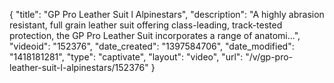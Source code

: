 {
    "title": "GP Pro Leather Suit l Alpinestars",
    "description": "A highly abrasion resistant, full grain leather suit offering class-leading, track-tested protection, the GP Pro Leather Suit incorporates a range of anatomi...",
    "videoid": "152376",
    "date_created": "1397584706",
    "date_modified": "1418181281",
    "type": "captivate",
    "layout": "video",
    "url": "\/v\/gp-pro-leather-suit-l-alpinestars\/152376"
}
